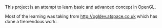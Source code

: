 This project is an attempt to learn basic and advanced concept in OpenGL.

Most of the learning was taking from http://ogldev.atspace.co.uk which has done a tremendous work.

